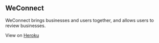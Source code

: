 ## WeConnect
WeConnect brings businesses and users together, and allows users to review businesses.

View on [Heroku](https://weconnect-react-rwothoromo.herokuapp.com/)